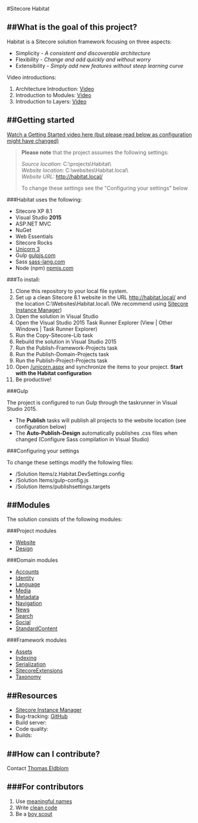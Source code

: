 #Sitecore Habitat

##What is the goal of this project?
--------------------------------
Habitat is a Sitecore solution framework focusing on three aspects:

* Simplicity - *A consistent and discoverable architecture*
* Flexibility - *Change and add quickly and without worry*
* Extensibility - *Simply add new features without steep learning curve*

Video introductions:  

1. Architecture Introduction: [Video](https://youtu.be/2CELqflPhm0)  
2. Introduction to Modules: [Video](https://youtu.be/DgPrikqFe4s)  
3. Introduction to Layers: [Video](https://youtu.be/XKLpTMuQT4Y)

##Getting started
---------------

[Watch a Getting Started video here (but please read below as configuration might have changed)](https://youtu.be/SIh4bLGTaLE)

> **Please note** that the project assumes the following settings:
> 
> *Source location:* C:\projects\Habitat\  
> *Website location:* C:\websites\Habitat.local\  
> *Website URL:* http://habitat.local/
>
> To change these settings see the "Configuring your settings" below


###Habitat uses the following:

* Sitecore XP 8.1 
* Visual Studio **2015**
* ASP.NET MVC
* NuGet
* Web Essentials
* Sitecore Rocks
* [Unicorn 3](https://github.com/kamsar/Unicorn)
* Gulp [gulpjs.com](http://gulpjs.com/)
* Sass [sass-lang.com](http://sass-lang.com/install)
* Node (npm) [npmjs.com](https://www.npmjs.com/)

###To install:

1.  Clone this repository to your local file system.
2.  Set up a clean Sitecore 8.1 website in the URL http://habitat.local/ and the location C:\Websites\Habitat.local\ (We recommend using [Sitecore Instance Manager](https://marketplace.sitecore.net/Modules/S/Sitecore_Instance_Manager.aspx))
3.  Open the solution in Visual Studio
4.  Open the Visual Studio 2015 Task Runner Explorer (View | Other Windows | Task Runner Explorer)
5.  Run the Copy-Sitecore-Lib task
6.  Rebuild the solution in Visual Studio 2015
7.  Run the Publish-Framework-Projects task
8.  Run the Publish-Domain-Projects task
9.  Run the Publish-Project-Projects task
10.  Open [/unicorn.aspx](http://habitat/unicorn.aspx) and synchronize the items to your project. **Start with the Habitat configuration**
11.  Be productive!

###Gulp

The project is configured to run Gulp through the taskrunner in Visual Studio 2015. 

* The **Publish** tasks will publish all projects to the website location (see configuration below)
* The **Auto-Publish-Design** automatically publishes .css files when changed (Configure Sass compilation in Visual Studio)

###Configuring your settings

To change these settings modify the following files:

* /Solution Items/z.Habitat.DevSettings.config
* /Solution Items/gulp-config.js  
* /Solution Items/publishsettings.targets  

##Modules
---------------
The solution consists of the following modules:

###Project modules

* [Website](src/Project/Website/)  
* [Design](src/Project/Design/)

###Domain modules

* [Accounts](src/Domain/Accounts/)
* [Identity](src/Domain/Identity/)
* [Language](src/Domain/Language/)
* [Media](src/Domain/Media/)
* [Metadata](src/Domain/Metadata/)
* [Navigation](src/Domain/Navigation/)
* [News](src/Domain/News/)
* [Search](src/Domain/Search/)
* [Social](src/Domain/Social/)
* [StandardContent](src/Domain/StandardContent/)

###Framework modules

* [Assets](src/Framework/Assets/)
* [Indexing](src/Framework/Indexing/)
* [Serialization](src/Framework/Serialization/)
* [SitecoreExtensions](src/Framework/SitecoreExtensions/)
* [Taxonomy](src/Framework/Taxonomy/)

##Resources
---------
-   [Sitecore Instance Manager](https://marketplace.sitecore.net/modules/sitecore_instance_manager.aspx)
-   Bug-tracking: [GitHub](https://github.com/Sitecore/Habitat/issues)
-   Build server:
-   Code quality:
-   Builds:

##How can I contribute?
---------------------

Contact [Thomas Eldblom](mailto:the@sitecore.net)

###For contributors
----------------

1. Use [meaningful names](http://blog.goyello.com/2013/05/17/express-names-in-code-bad-vs-clean/)
2. Write [clean code](http://www.amazon.com/Clean-Code-Handbook-Software-Craftsmanship/dp/0132350882)
3. Be a [boy scout](http://deviq.com/boy-scout-rule/)
